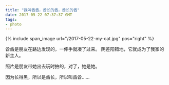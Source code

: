 ```yaml
---
title: "我叫酋酋，酋长的酋，酋长的酋"
date: 2017-05-22 07:37:37 GMT
tags:
- photo
---
```


{% include span_image url="/2017-05-22-my-cat.jpg" pos="right" %}

酋酋是朋友在路边发现的，一伸手就凑了过来。
阴差阳错地，它就成为了我家的新主人。

照片是朋友带她出去玩时拍的，对了，她是她。

因为长得黑，所以是酋长，所以叫酋酋……
